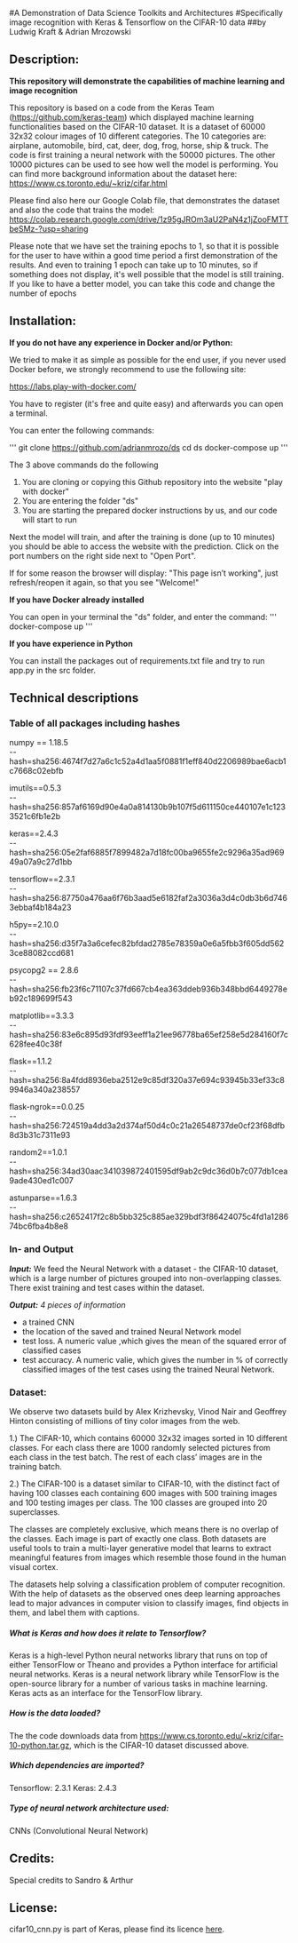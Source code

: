 #A Demonstration of Data Science Toolkits and Architectures
#Specifically image recognition with Keras & Tensorflow on the CIFAR-10 data
##by Ludwig Kraft & Adrian Mrozowski

## Description: 

**This repository will demonstrate the capabilities of machine learning and image recognition**

This repository is based on a code from the Keras Team (https://github.com/keras-team) which displayed machine learning functionalities based on the CIFAR-10 dataset.
It is a dataset of 60000 32x32 colour images of 10 different categories.
The 10 categories are: airplane, automobile, bird, cat, deer, dog, frog, horse, ship & truck.
The code is first training a neural network with the 50000 pictures.
The other 10000 pictures can be used to see how well the model is performing.
You can find more background information about the dataset here:
https://www.cs.toronto.edu/~kriz/cifar.html

Please find also here our Google Colab file, that demonstrates the dataset and also the code that trains the model:
https://colab.research.google.com/drive/1z95gJROm3aU2PaN4z1jZooFMTTbeSMz-?usp=sharing

Please note that we have set the training epochs to 1, so that it is possible for the user to have within a good time period a first demonstration of the results.
And even to training 1 epoch can take up to 10 minutes, so if something does not display, it's well possible that the model is still training.
If you like to have a better model, you can take this code and change the number of epochs


## Installation:

**If you do not have any experience in Docker and/or Python:**

We tried to make it as simple as possible for the end user, if you never used Docker before, we strongly
recommend to use the following site:

https://labs.play-with-docker.com/

You have to register (it's free and quite easy) and afterwards you can open a terminal.

You can enter the following commands:

'''
git clone https://github.com/adrianmrozo/ds
cd ds
docker-compose up
'''

The 3 above commands do the following 
1. You are cloning or copying this Github repository into the website "play with docker"
2. You are entering the folder "ds"
3. You are starting the prepared docker instructions by us, and our code will start to run

Next the model will train, and after the training is done (up to 10 minutes) you should be able to access the website with the prediction.
Click on the port numbers on the right side next to "Open Port".

If for some reason the browser will display:
"This page isn’t working", just refresh/reopen it again, so that you see "Welcome!"


**If you have Docker already installed**

You can open in your terminal the "ds" folder, and enter the command:
'''
docker-compose up
'''

**If you have experience in Python**

You can install the packages out of requirements.txt file and try to run app.py in the src folder.


## Technical descriptions


### Table of all packages including hashes

numpy == 1.18.5 \
    --hash=sha256:4674f7d27a6c1c52a4d1aa5f0881f1eff840d2206989bae6acb1c7668c02ebfb

imutils==0.5.3 \
    --hash=sha256:857af6169d90e4a0a814130b9b107f5d611150ce440107e1c1233521c6fb1e2b

keras==2.4.3 \
    --hash=sha256:05e2faf6885f7899482a7d18fc00ba9655fe2c9296a35ad96949a07a9c27d1bb

tensorflow==2.3.1 \
    --hash=sha256:87750a476aa6f76b3aad5e6182faf2a3036a3d4c0db3b6d7463ebbaf4b184a23

h5py==2.10.0 \
    --hash=sha256:d35f7a3a6cefec82bfdad2785e78359a0e6a5fbb3f605dd5623ce88082ccd681

psycopg2 == 2.8.6 \
    --hash=sha256:fb23f6c71107c37fd667cb4ea363ddeb936b348bbd6449278eb92c189699f543

matplotlib==3.3.3 \
    --hash=sha256:83e6c895d93fdf93eeff1a21ee96778ba65ef258e5d284160f7c628fee40c38f

flask==1.1.2 \
    --hash=sha256:8a4fdd8936eba2512e9c85df320a37e694c93945b33ef33c89946a340a238557

flask-ngrok==0.0.25 \
    --hash=sha256:724519a4dd3a2d374af50d4c0c21a26548737de0cf23f68dfb8d3b31c7311e93

random2==1.0.1 \
    --hash=sha256:34ad30aac341039872401595df9ab2c9dc36d0b7c077db1cea9ade430ed1c007

astunparse==1.6.3 \
    --hash=sha256:c2652417f2c8b5bb325c885ae329bdf3f86424075c4fd1a128674bc6fba4b8e8


### In- and Output

***Input:***
We feed the Neural Network with a dataset - the CIFAR-10 dataset, which is a large number of pictures grouped into non-overlapping classes. 
There exist training and test cases within the dataset.

***Output:*** 
*4 pieces of information*
 - a trained CNN
- the location of the saved and trained Neural Network model
- test loss. A numeric value ,which gives the mean of the squared error of classified cases
- test accuracy. A numeric valie, which gives the number in % of correctly classified images of the test cases using the trained Neural Network.

### Dataset:
We observe two datasets build by Alex Krizhevsky, Vinod Nair and Geoffrey Hinton consisting of millions of tiny color images from the web.

1.) The CIFAR-10, which contains 60000 32x32 images sorted in 10 different classes. For each class there are 1000 randomly selected pictures from each class in the test batch. The rest of each class’ images are in the training batch.

2.) The CIFAR-100 is a dataset similar to CIFAR-10, with the distinct fact of having 100 classes each containing 600 images with 500 training images and 100 testing images per class. The 100 classes are grouped into 20 superclasses.

The classes are completely exclusive, which means there is no overlap of the classes. Each image is part of exactly one class. Both datasets are useful tools to train a multi-layer generative model that learns to extract meaningful features from images which resemble those found in the human visual cortex.

The datasets help solving a classification problem of computer recognition. With the help of datasets as the observed ones deep learning approaches lead to major advances in computer vision to classify images, find objects in them, and label them with captions.

##### What is Keras and how does it relate to Tensorflow? 
Keras is a high-level Python neural networks library that runs on top of either TensorFlow or Theano and provides a Python interface for artificial neural networks. 
Keras is a neural network library while TensorFlow is the open-source library for a number of various tasks in machine learning. Keras acts as an interface for the TensorFlow library.

##### How is the data loaded?
The  the code downloads data from https://www.cs.toronto.edu/~kriz/cifar-10-python.tar.gz, which is the CIFAR-10 dataset discussed above.

##### Which dependencies are imported?
Tensorflow: 2.3.1
Keras: 2.4.3

##### Type of neural network architecture used: 
CNNs (Convolutional Neural Network)

## Credits: 
Special credits to Sandro & Arthur

## License:
cifar10_cnn.py is part of Keras, please find its licence [here](https://github.com/keras-team/keras/blob/master/LICENSE).
